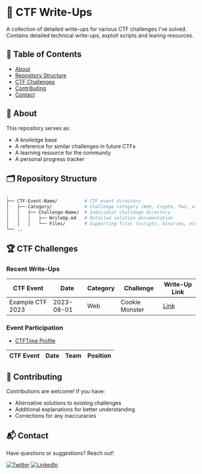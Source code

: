 # 🚩 CTF Write-Ups
A collection of detailed write-ups for various CTF challenges I've solved. Contains detailed technical write-ups, exploit scripts and learing resources. 

## 📖 Table of Contents
- [About](#-about)
- [Repository Structure](#-repository-structure)
- [CTF Challenges](#-ctf-challenges)
- [Contributing](#-contributing)
- [Contact](#-contact)

## 📌 About
This repository serves as:
- A knoledge base
- A reference for similar challenges in future CTFs
- A learning resource for the community
- A personal progress tracker

## 🗂️ Repository Structure
```bash
.
├── CTF-Event-Name/          # CTF event directory
│   ├── Category/            # Challenge category (Web, Crypto, Pwn, etc.)
│   │   ├── Challenge-Name/  # Individual challenge directory
│   │   │   ├── WriteUp.md   # Detailed solution documentation
│   │   │   └── Files/       # Supporting files (scripts, binaries, etc.)          
└── ..
```

## 🏆 CTF Challenges
### Recent Write-Ups
| CTF Event               | Date       | Category  | Challenge          | Write-Up Link       |
|-------------------------|------------|-----------|--------------------|---------------------|
| Example CTF 2023        | 2023-08-01 | Web       | Cookie Monster     | [Link](./path)      |

### Event Participation
- [CTFTime Profile](http://ctftime.org/user/154484)
  
| CTF Event | Date | Team | Position |
|-----------|------|------|----------|

## 🤝 Contributing
Contributions are welcome! If you have:
- Alternative solutions to existing challenges
- Additional explanations for better understanding
- Corrections for any inaccuracies

## 📬 Contact

Have questions or suggestions? Reach out!

[![Twitter](https://img.shields.io/badge/Twitter-1DA1F2?style=for-the-badge&logo=twitter&logoColor=white)](https://x.com/0xph4ntom)
[![LinkedIn](https://img.shields.io/badge/LinkedIn-0077B5?style=for-the-badge&logo=linkedin&logoColor=white)](https://linkedin.com/in/dimitris-manos-33a696288)
